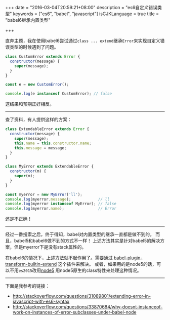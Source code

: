 +++
date = "2016-03-04T20:59:21+08:00"
description = "es6自定义错误类型"
keywords = ["es6", "babel", "javascript"]
isCJKLanguage = true
title = "babel6继承内置类型"

+++

直奔主题，我在使用babel6尝试通过`class ... extend`继承`Error`来实现自定义错误类型的时候遇到了问题。

```js
class CustomError extends Error {
  constructor(message) {
    super(message);
  }
}

const e = new CustomError();

console.log(e instanceof CustomError); // false
```

这结果和预期正好相反。

---

查了资料，有人提供这样的方案：

```js
class ExtendableError extends Error {
  constructor(message) {
    super(message);
    this.name = this.constructor.name;
    this.message = message; 
  }
}    

class MyError extends ExtendableError {
  constructor(m) {   
    super(m);
  }
}

const myerror = new MyError('ll');
console.log(myerror.message);            // ll
console.log(myerror instanceof MyError); // false
console.log(myerror.name);               // Error
```

还是不正确！

---

经过一番搜索之后，终于得知，babel对内置类型的继承一直都是做不到的。
而且，babel5和babel6做不到的方式不一样！
上述方法其实是针对babel5的解决方案，但是myerror下是没有stack属性的。

在babel6的情况下，上述方法就不起作用了。需要通过
[babel-plugin-transform-builtin-extend](https://www.npmjs.com/package/babel-plugin-transform-builtin-extend)
这个插件来解决。
或者，如果用的是node5的话，可以不用`es2015`改用[node5](https://www.npmjs.com/package/babel-preset-node5)
用node5原生的class特性来处理这种情况。

---

下面是我参考的链接：

- http://stackoverflow.com/questions/31089801/extending-error-in-javascript-with-es6-syntax
- http://stackoverflow.com/questions/33870684/why-doesnt-instanceof-work-on-instances-of-error-subclasses-under-babel-node
